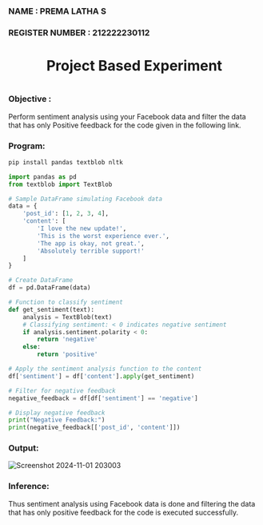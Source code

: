 <H3>NAME : PREMA LATHA S</H3>
<H3>REGISTER NUMBER : 212222230112</H3>
<H1 Align="center">Project Based Experiment<H1>
<H3>Objective :</H3>
  
Perform sentiment analysis using your Facebook data and filter the data that has only Positive feedback for the code given in the following link.

<H3>Program:</H3>
  
```py
pip install pandas textblob nltk

import pandas as pd
from textblob import TextBlob

# Sample DataFrame simulating Facebook data
data = {
    'post_id': [1, 2, 3, 4],
    'content': [
        'I love the new update!',
        'This is the worst experience ever.',
        'The app is okay, not great.',
        'Absolutely terrible support!'
    ]
}

# Create DataFrame
df = pd.DataFrame(data)

# Function to classify sentiment
def get_sentiment(text):
    analysis = TextBlob(text)
    # Classifying sentiment: < 0 indicates negative sentiment
    if analysis.sentiment.polarity < 0:
        return 'negative'
    else:
        return 'positive'

# Apply the sentiment analysis function to the content
df['sentiment'] = df['content'].apply(get_sentiment)

# Filter for negative feedback
negative_feedback = df[df['sentiment'] == 'negative']

# Display negative feedback
print("Negative Feedback:")
print(negative_feedback[['post_id', 'content']])

```

<H3>Output:</H3>

![Screenshot 2024-11-01 203003](https://github.com/user-attachments/assets/5eded364-f31b-4d3f-85b4-9a23b51d4678)

<H3>Inference:</H3>
Thus sentiment analysis using Facebook data is done and filtering the data that has only positive feedback for the code is executed successfully.
